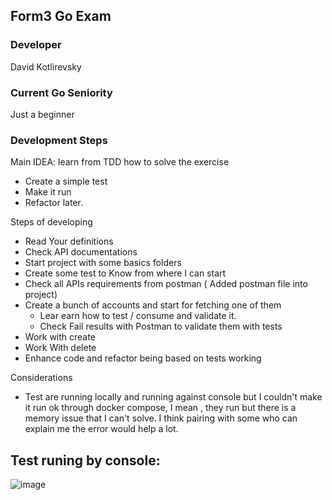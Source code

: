 
## Form3 Go Exam

### Developer

David Kotlirevsky

### Current Go Seniority

Just a beginner


### Development Steps

Main IDEA: learn from TDD how to solve the exercise
* Create a simple test
* Make it run 
* Refactor later.


Steps of developing
* Read Your definitions
* Check API documentations
* Start project with some basics folders
* Create some test to Know from where I can start
* Check all APIs requirements from postman ( Added postman file into project)
* Create a bunch of accounts and start for fetching one of them
  * Lear earn how to test / consume and validate it.  
  * Check Fail results with Postman to validate them with tests
* Work with create
* Work With delete
* Enhance code and refactor being based on tests working

 
Considerations
* Test are running locally and running against console
but I couldn't make it run ok through docker compose, I mean , they run but there is a memory 
issue that I can't solve. I think pairing with some who can explain me the error 
would help a lot.

## Test runing by console:
![image](https://user-images.githubusercontent.com/1593856/204144212-68d48ce6-8653-4492-8987-b483b94b7e84.png)


